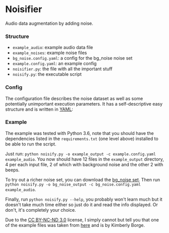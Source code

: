 # Noisifier

Audio data augmentation by adding noise.

### Structure
- `example_audio`: example audio data file
- `example_noises`: example noise files
- `bg_noise.config.yaml`: a config for the bg_noise noise set
- `example.config.yaml`: an example config
- `noisifier.py`: the file with all the important stuff
- `noisify.py`: the executable script

### Config
The configuration file describes the noise dataset as well as some potentially unimportant execution parameters.
It has a self-descriptive easy structure and is written in [YAML](https://yaml.org/):

### Example
The example was tested with Python 3.6, note that you should have the dependencies listed
in the `requirements.txt` (one level above) installed to be able to run the script.

Just run: `python noisify.py -o example_output -c example.config.yaml example_audio`.
You now should have 12 files in the `example_output` directory, 4 per each input file, 
2 of which with background noise and the other 2 with beeps.

To try out a richer noise set, you can download the [bg_noise set](https://yadi.sk/d/ZR5JdkhO3SPoLN).
Then run `python noisify.py -o bg_noise_output -c bg_noise.config.yaml example_audio`.

Finally, run `python noisify.py --help`, you probably won't learn much but it doesn't take much time either 
so just do it and read the info displayed. Or don't, it's completely your choice.

Due to the [CC BY-NC-ND 3.0](https://creativecommons.org/licenses/by-nc-nd/3.0/) license, I simply cannot but tell you 
that one of the example files was taken from [here](https://archive.org/details/SampleVoiceRecordings-KimBorge) 
and is by Kimberly Borge. 
